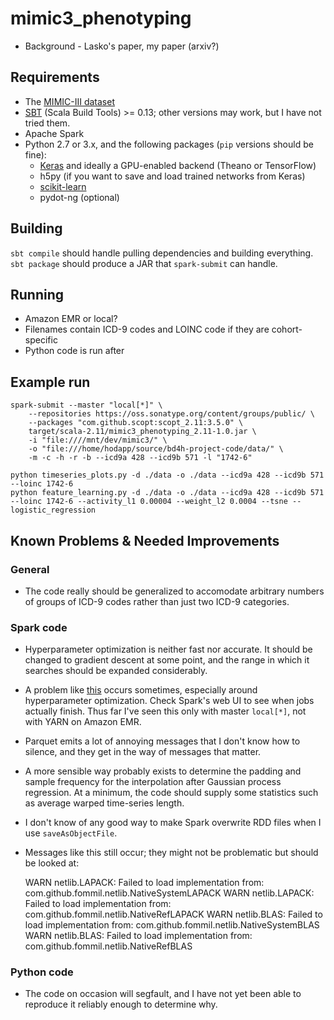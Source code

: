 mimic3_phenotyping
==================

- Background - Lasko's paper, my paper (arxiv?)

Requirements
----

- The [MIMIC-III dataset](http://mimic.physionet.org/gettingstarted/access/)
- [SBT](http://www.scala-sbt.org/sbt) (Scala Build Tools) >= 0.13;
  other versions may work, but I have not tried them.
- Apache Spark
- Python 2.7 or 3.x, and the following packages (`pip` versions should be fine):
  - [Keras](https://keras.io/) and ideally a GPU-enabled backend (Theano or TensorFlow)
  - h5py (if you want to save and load trained networks from Keras)
  - [scikit-learn](http://scikit-learn.org/stable/index.html)
  - pydot-ng (optional)

Building
----

`sbt compile` should handle pulling dependencies and building
everything.  `sbt package` should produce a JAR that `spark-submit`
can handle.

Running
----

- Amazon EMR or local?
- Filenames contain ICD-9 codes and LOINC code if they are cohort-specific
- Python code is run after

Example run
----

```
spark-submit --master "local[*]" \
    --repositories https://oss.sonatype.org/content/groups/public/ \
    --packages "com.github.scopt:scopt_2.11:3.5.0" \
    target/scala-2.11/mimic3_phenotyping_2.11-1.0.jar \
    -i "file:////mnt/dev/mimic3/" \
    -o "file:///home/hodapp/source/bd4h-project-code/data/" \
    -m -c -h -r -b --icd9a 428 --icd9b 571 -l "1742-6"

python timeseries_plots.py -d ./data -o ./data --icd9a 428 --icd9b 571 --loinc 1742-6
python feature_learning.py -d ./data -o ./data --icd9a 428 --icd9b 571 --loinc 1742-6 --activity_l1 0.00004 --weight_l2 0.0004 --tsne --logistic_regression
```

Known Problems & Needed Improvements
----

### General
- The code really should be generalized to accomodate arbitrary
  numbers of groups of ICD-9 codes rather than just two ICD-9
  categories.

### Spark code
- Hyperparameter optimization is neither fast nor accurate.  It should
  be changed to gradient descent at some point, and the range in which
  it searches should be expanded considerably.
- A problem
  like
  [this](https://stackoverflow.com/questions/34329299/issuing-spark-submit-on-command-line-completes-tasks-but-never-returns-prompt) occurs
  sometimes, especially around hyperparameter optimization.  Check
  Spark's web UI to see when jobs actually finish.  Thus far I've seen
  this only with master `local[*]`, not with YARN on Amazon EMR.
- Parquet emits a lot of annoying messages that I don't know how to
  silence, and they get in the way of messages that matter.
- A more sensible way probably exists to determine the padding and
  sample frequency for the interpolation after Gaussian process
  regression.  At a minimum, the code should supply some statistics
  such as average warped time-series length.
- I don't know of any good way to make Spark overwrite RDD files when
  I use `saveAsObjectFile`.
- Messages like this still occur; they might not be problematic but
  should be looked at:

    WARN netlib.LAPACK: Failed to load implementation from: com.github.fommil.netlib.NativeSystemLAPACK
    WARN netlib.LAPACK: Failed to load implementation from: com.github.fommil.netlib.NativeRefLAPACK
    WARN netlib.BLAS: Failed to load implementation from: com.github.fommil.netlib.NativeSystemBLAS
    WARN netlib.BLAS: Failed to load implementation from: com.github.fommil.netlib.NativeRefBLAS

### Python code
- The code on occasion will segfault, and I have not yet been able to
  reproduce it reliably enough to determine why.
